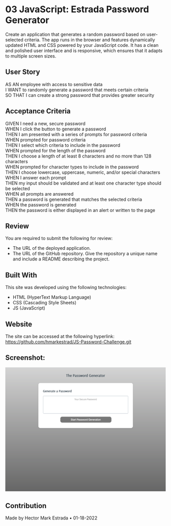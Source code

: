 # 03 JavaScript: Estrada Password Generator  
Create an application that generates a random password based on user-selected criteria. The app runs in the browser and features dynamically updated HTML and CSS powered by your JavaScript code. It has a clean and polished user interface and is responsive, which ensures that it adapts to multiple screen sizes.
## User Story  
AS AN employee with access to sensitive data  
I WANT to randomly generate a password that meets certain criteria  
SO THAT I can create a strong password that provides greater security  
## Acceptance Criteria  
GIVEN I need a new, secure password  
WHEN I click the button to generate a password  
THEN I am presented with a series of prompts for password criteria  
WHEN prompted for password criteria  
THEN I select which criteria to include in the password  
WHEN prompted for the length of the password  
THEN I choose a length of at least 8 characters and no more than 128 characters  
WHEN prompted for character types to include in the password  
THEN I choose lowercase, uppercase, numeric, and/or special characters  
WHEN I answer each prompt  
THEN my input should be validated and at least one character type should be selected  
WHEN all prompts are answered  
THEN a password is generated that matches the selected criteria  
WHEN the password is generated  
THEN the password is either displayed in an alert or written to the page  
## Review  
You are required to submit the following for review:  
* The URL of the deployed application.  
* The URL of the GitHub repository. Give the repository a unique name and include a README describing the project.  
## Built With  
This site was developed using the following technologies:  
* HTML (HyperText Markup Language)  
* CSS (Cascading Style Sheets)  
* JS (JavaScript)  
## Website  
The site can be accessed at the following hyperlink:  
https://github.com/hmarkestrad/JS-Password-Challenge.git
## Screenshot:  
![PORTFOLIO CHALLENGE - ESTRADA](https://github.com/hmarkestrad/JS-Password-Challenge/blob/25c41b57f4065089e02cbec6e1479cc1dfab36e7/assets/images/Screen-Shot.png)  
## Contribution  
Made by Hector Mark Estrada • 01-18-2022  